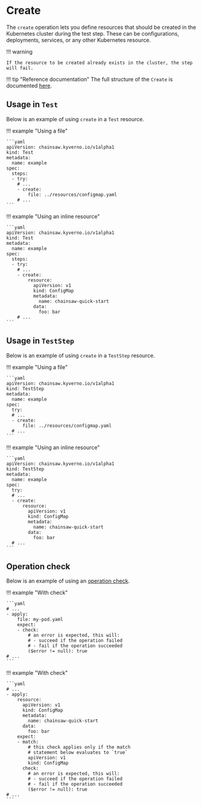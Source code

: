 # Create

The `create` operation lets you define resources that should be created in the Kubernetes cluster during the test step.
These can be configurations, deployments, services, or any other Kubernetes resource.

!!! warning

    If the resource to be created already exists in the cluster, the step will fail.

!!! tip "Reference documentation"
    The full structure of the `Create` is documented [here](../apis/chainsaw.v1alpha1.md#chainsaw-kyverno-io-v1alpha1-Create).


## Usage in `Test`

Below is an example of using `create` in a `Test` resource.

!!! example "Using a file"

    ```yaml
    apiVersion: chainsaw.kyverno.io/v1alpha1
    kind: Test
    metadata:
      name: example
    spec:
      steps:
      - try:
        # ...
        - create:
            file: ../resources/configmap.yaml
        # ...
    ```

!!! example "Using an inline resource"

    ```yaml
    apiVersion: chainsaw.kyverno.io/v1alpha1
    kind: Test
    metadata:
      name: example
    spec:
      steps:
      - try:
        # ...
        - create:
            resource:
              apiVersion: v1
              kind: ConfigMap
              metadata:
                name: chainsaw-quick-start
              data:
                foo: bar
        # ...
    ```

## Usage in `TestStep`

Below is an example of using `create` in a `TestStep` resource.

!!! example "Using a file"

    ```yaml
    apiVersion: chainsaw.kyverno.io/v1alpha1
    kind: TestStep
    metadata:
      name: example
    spec:
      try:
      # ...
      - create:
          file: ../resources/configmap.yaml
      # ...
    ```

!!! example "Using an inline resource"

    ```yaml
    apiVersion: chainsaw.kyverno.io/v1alpha1
    kind: TestStep
    metadata:
      name: example
    spec:
      try:
      # ...
      - create:
          resource:
            apiVersion: v1
            kind: ConfigMap
            metadata:
              name: chainsaw-quick-start
            data:
              foo: bar
      # ...
    ```

## Operation check

Below is an example of using an [operation check](./check.md#create).

!!! example "With check"

    ```yaml
    # ...
    - apply:
        file: my-pod.yaml
        expect:
        - check:
            # an error is expected, this will:
            # - succeed if the operation failed
            # - fail if the operation succeeded
            ($error != null): true
    # ...
    ```

!!! example "With check"

    ```yaml
    # ...
    - apply:
        resource:
          apiVersion: v1
          kind: ConfigMap
          metadata:
            name: chainsaw-quick-start
          data:
            foo: bar
        expect:
        - match:
            # this check applies only if the match
            # statement below evaluates to `true`
            apiVersion: v1
            kind: ConfigMap
          check:
            # an error is expected, this will:
            # - succeed if the operation failed
            # - fail if the operation succeeded
            ($error != null): true
    # ...
    ```
